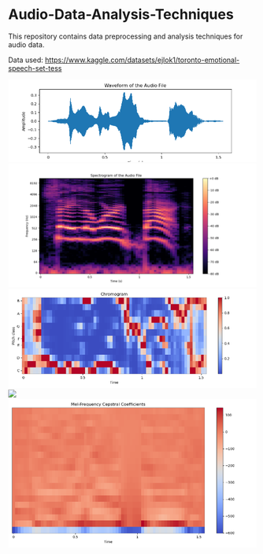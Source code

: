 # Audio-Data-Analysis-Techniques

This repository contains data preprocessing and analysis techniques for audio data.

Data used: https://www.kaggle.com/datasets/ejlok1/toronto-emotional-speech-set-tess

<img src='Waveform.png'>
<img src='Spectrogram.png'>
<img src='Chromogram.png'>
<img src='Amplitude_over_time.png'>
<img src='MFCC.png'>
